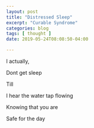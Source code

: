 ```yaml
---
layout: post
title: "Distressed Sleep"
excerpt: "Curable Syndrome"
categories: blog
tags: [ thought ]
date: 2019-05-24T08:08:50-04:00

---
```



I actually,

Dont get sleep

Till

I hear the water tap flowing

Knowing that you are

Safe for the day
